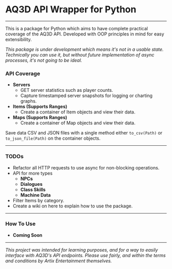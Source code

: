 # AQ3D API Wrapper for Python

---
This is a package for Python which aims to
have complete practical coverage of the AQ3D API.
Developed with OOP principles in mind for easy extensibility.

_This package is under development which means it's not in a usable state.
Technically you can use it, but without future implementation of async processes,
it's not going to be ideal._

### API Coverage

- **Servers**
  - GET server statistics such as player counts.
  - Capture timestamped server snapshots for logging or charting graphs.
- **Items (Supports Ranges)**
  - Create a container of Item objects and view their data.
- **Maps (Supports Ranges)**
  - Create a container of Map objects and view their data.


Save data CSV and JSON files with a single method either
`to_csv(Path)` or `to_json_file(Path)` on the container objects.

---

### TODOs

- Refactor all HTTP requests to use async for non-blocking operations.
- API for more types
  - **NPCs**
  - **Dialogues**
  - **Class Skills**
  - **Machine Data**
- Filter Items by category.
- Create a wiki on here to explain how to use the package.

---

### How To Use

- **Coming Soon**

---

_This project was intended for learning purposes, and for
a way to easily interface with AQ3D's API endpoints. Please use fairly, 
and within the terms and conditions by Artix Entertainment themselves._